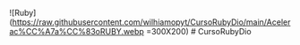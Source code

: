 ![Ruby](https://raw.githubusercontent.com/wilhiamopyt/CursoRubyDio/main/Acelerac%CC%A7a%CC%83oRUBY.webp =300X200) # CursoRubyDio
